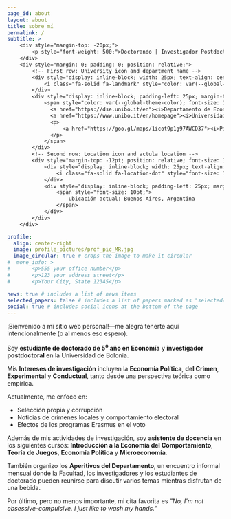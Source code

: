 ```yaml
---
page_id: about
layout: about
title: sobre mí
permalink: /
subtitle: >
    <div style="margin-top: -20px;">
        <p style="font-weight: 500;">Doctorando | Investigador Postdoctoral | Asistente&nbsp;de&nbsp;Docencia</p>
    </div>
    <div style="margin: 0; padding: 0; position: relative;">
        <!-- First row: University icon and department name -->
        <div style="display: inline-block; width: 25px; text-align: center; position: absolute; top: 0; margin-top: -10pt; line-height: 14pt;">
            <i class="fa-solid fa-landmark" style="color: var(--global-theme-color); font-size: 10pt;"></i>
        </div>
        <div style="display: inline-block; padding-left: 25px; margin-top: -10pt; line-height: 14pt;">
            <span style="color: var(--global-theme-color); font-size: 10pt;">
              <a href="https://dse.unibo.it/en"><i>Departamento de Economía,</i></a>
              <a href="https://www.unibo.it/en/homepage"><i>Universidad&nbsp;de&nbsp;Bolonia</i></a>
              <p>
                  <a href="https://goo.gl/maps/1icot9p1g97AWCD37"><i>Piazza Scaravilli 2, 40126, Bologna</i></a>
              </p>
            </span>
        </div>
        <!-- Second row: Location icon and actula location -->
        <div style="margin-top: -12pt; position: relative; font-size: 10pt; margin-bottom: 15px; line-height: 14pt;">
            <div style="display: inline-block; width: 25px; text-align: center; position: absolute; top: 0; line-height: 14pt;">
                <i class="fa-solid fa-location-dot" style="font-size: 10pt;"></i>
            </div>
            <div style="display: inline-block; padding-left: 25px; margin-top: -12pt; line-height: 14pt;">
                <span style="font-size: 10pt;">
                    ubicación actual: Buenos Aires, Argentina
                </span>
            </div>
        </div>
    </div>

profile:
  align: center-right
  image: profile_pictures/prof_pic_MR.jpg
  image_circular: true # crops the image to make it circular
#  more_info: >
#       <p>555 your office number</p>
#       <p>123 your address street</p>
#       <p>Your City, State 12345</p>

news: true # includes a list of news items
selected_papers: false # includes a list of papers marked as "selected={true}"
social: true # includes social icons at the bottom of the page
---
```


¡Bienvenido a mi sitio web personal!&mdash;me alegra tenerte aquí intencionalmente (o al menos eso espero).

Soy <b style="color: $white-color;">estudiante de doctorado de 5<sup>o</sup> año en Economía</b> y <b style="color: $white-color;">investigador postdoctoral</b> en la Universidad de Bolonia.

Mis <b style="color: $white-color;">Intereses de investigación</b> incluyen la <b style="color: $white-color;">Economía Política</b>, <b style="color: $white-color;">del Crimen</b>, <b style="color: $white-color;">Experimental</b> y <b style="color: $white-color;">Conductual</b>, tanto desde una perspectiva teórica como empírica.

Actualmente, me enfoco en:
<ul>
  <li>Selección propia y corrupción</li>
  <li>Noticias de crímenes locales y comportamiento electoral</li>
  <li>Efectos de los programas Erasmus en el voto</li>
</ul>

Además de mis actividades de investigación, soy <b style="color: $white-color;">asistente de docencia</b> en los siguientes cursos: <b style="color: $white-color;">Introducción a la Economía del Comportamiento</b>, <b style="color: $white-color;">Teoría de Juegos</b>, <b style="color: $white-color;">Economía Política</b> y <b style="color: $white-color;">Microeconomía</b>.

También organizo los <b style="color: $white-color;">Aperitivos del Departamento</b>, un encuentro informal mensual donde la Facultad, los investigadores y los estudiantes de doctorado pueden reunirse para discutir varios temas mientras disfrutan de una bebida.

Por último, pero no menos importante, mi cita favorita es  <i>"No, I'm not obsessive-compulsive. I just like to wash my hands."</i>
